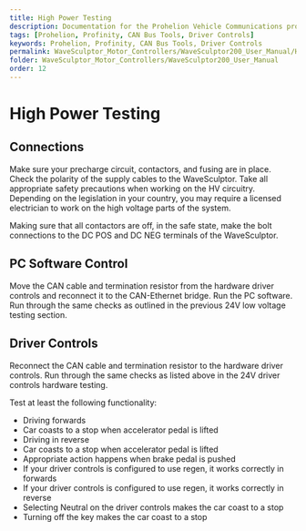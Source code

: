 ```yaml
---
title: High Power Testing
description: Documentation for the Prohelion Vehicle Communications protocol
tags: [Prohelion, Profinity, CAN Bus Tools, Driver Controls]
keywords: Prohelion, Profinity, CAN Bus Tools, Driver Controls
permalink: WaveSculptor_Motor_Controllers/WaveSculptor200_User_Manual/High_Power_testing.html
folder: WaveSculptor_Motor_Controllers/WaveSculptor200_User_Manual
order: 12
---
```


# High Power Testing

## Connections

Make sure your precharge circuit, contactors, and fusing are in place.  Check the polarity of the supply cables to the WaveSculptor.  Take all appropriate safety precautions when working on the HV circuitry.  Depending on the legislation in your country, you may require a licensed electrician to work on the high voltage parts of the system.

Making sure that all contactors are off, in the safe state, make the bolt connections to the DC POS and DC NEG terminals of the WaveSculptor.

## PC Software Control

Move the CAN cable and termination resistor from the hardware driver controls and reconnect it to the CAN-Ethernet bridge.  Run the PC software.  Run through the same checks as outlined in the previous 24V low voltage testing section.  

## Driver Controls

Reconnect the CAN cable and termination resistor to the hardware driver controls.  Run through the same checks as listed above in the 24V driver controls hardware testing.  

Test at least the following functionality:

*   Driving forwards
*   Car coasts to a stop when accelerator pedal is lifted
*   Driving in reverse
*   Car coasts to a stop when accelerator pedal is lifted
*   Appropriate action happens when brake pedal is pushed
*   If your driver controls is configured to use regen, it works correctly in forwards
*   If your driver controls is configured to use regen, it works correctly in reverse
*   Selecting Neutral on the driver controls makes the car coast to a stop
*   Turning off the key makes the car coast to a stop

